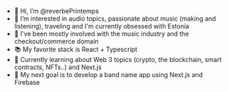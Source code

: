 - 👋 Hi, I’m @reverbePrintemps
- 👀 I’m interested in audio topics, passionate about music (making and listening), traveling and I'm currently obsessed with Estonia
- 💪 I've been mostly involved with the music industry and the checkout/commerce domain
- 📚 My favorite stack is React + Typescript
- 🌱 Currently learning about Web 3 topics (crypto, the blockchain, smart contracts, NFTs..) and Next.js
- 📱 My next goal is to develop a band name app using Next.js and Firebase
